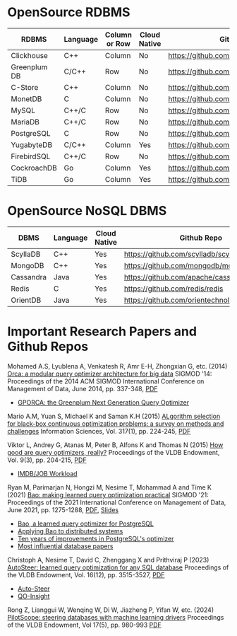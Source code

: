 # OpenSource RDBMS

|         RDBMS        |       Language       |      Column or Row   |     Cloud Native     |                 Github Repo              |                    Affliated Organization                    |
| -------------------- | -------------------- | -------------------- | -------------------- | ---------------------------------------- | ------------------------------------------------------------ |
|     Clickhouse       |         C++          |        Column        |         No           | https://github.com/ClickHouse/ClickHouse | https://www.clickhouse.com                                   |
|    Greenplum DB      |        C/C++         |         Row          |         No           | https://github.com/greenplum-db/gpdb     | https://docs.vmware.com/en/VMware-Greenplum/index.html       |
|      C-Store         |         C++          |        Column        |         No           | https://github.com/eyalroz/c-store       | https://www.vertica.com/                                     |
|     MonetDB          |          C           |        Column        |         No           | https://github.com/MonetDB/MonetDB       | https://www.monetdbsolutions.com/                            |
|       MySQL          |        C++/C         |         Row          |         No           | https://github.com/mysql/mysql-server    | https://dev.mysql.com/                                       |
|      MariaDB         |        C++/C         |         Row          |         No           | https://github.com/MariaDB/server        | https://mariadb.com/                                         |
|     PostgreSQL       |          C           |         Row          |         No           | https://github.com/postgres/postgres     | https://www.postgresql.org/                                  |
|     YugabyteDB       |        C/C++         |        Column        |        Yes           | https://github.com/yugabyte/yugabyte-db  | https://www.yugabyte.com/                                    |
|    FirebirdSQL       |        C++/C         |         Row          |         No           | https://github.com/FirebirdSQL/firebird  | https://firebirdsql.org/                                     |
|    CockroachDB       |         Go           |        Column        |        Yes           | https://github.com/cockroachdb/cockroach | https://www.cockroachlabs.com/product/                       |
|        TiDB          |         Go           |        Column        |        Yes           | https://github.com/pingcap/tidb          | https://www.pingcap.com/                                     |


# OpenSource NoSQL DBMS

|         DBMS         |       Language       |     Cloud Native     |                 Github Repo                   |                    Affliated Organization                    |
| -------------------- | -------------------- | -------------------- | --------------------------------------------- | ------------------------------------------------------------ |
|       ScyllaDB       |         C++          |         Yes          | https://github.com/scylladb/scylladb          | https://www.scylladb.com                                     |
|       MongoDB        |         C++          |         Yes          | https://github.com/mongodb/mongo              | https://www.mongodb.com                                      |
|      Cassandra       |        Java          |         Yes          | https://github.com/apache/cassandra           | https://www.datastax.com/                                    |
|        Redis         |          C           |         Yes          | https://github.com/redis/redis                | https://redis.io/                                            |
|      OrientDB        |        Java          |         Yes          | https://github.com/orientechnologies/orientdb | https://orientdb.org/                                        |

# Important Research Papers and Github Repos

Mohamed A.S, Lyublena A, Venkatesh R, Amr E-H, Zhongxian G, etc. (2014) [Orca: a modular query optimizer architecture for big data](https://dl.acm.org/doi/10.1145/2588555.2595637) SIGMOD '14: Proceedings of the 2014 ACM SIGMOD International Conference on Management of Data, June 2014, pp. 337-348, [PDF](https://15721.courses.cs.cmu.edu/spring2016/papers/p337-soliman.pdf)
 - [GPORCA: the Greenplum Next Generation Query Optimizer](https://github.com/greenplum-db/gporca)

Mario A.M, Yuan S, Michael K and Saman K.H (2015) [ALgorithm selection for black-box continuous optimization problems: a survey on methods and challenges](https://www.sciencedirect.com/science/article/abs/pii/S0020025515003680) Information Sciences, Vol. 317(1), pp. 224-245, [PDF](https://rest.neptune-prod.its.unimelb.edu.au/server/api/core/bitstreams/8ce7ee4d-96c8-5874-9fb0-10f39a1bd2bf/content)

Viktor L, Andrey G, Atanas M, Peter B, Alfons K and Thomas N (2015) [How good are query optimizers, really?](https://dl.acm.org/doi/10.14778/2850583.2850594) Proceedings of the VLDB Endowment, Vol. 9(3), pp. 204-215, [PDF](https://www.vldb.org/pvldb/vol9/p204-leis.pdf)
 - [IMDB/JOB Workload](https://github.com/RyanMarcus/imdb_pg_dataset)

Ryan M, Parimarjan N, Hongzi M, Nesime T, Mohammad A and Time K (2021) [Bao: making learned query optimization practical](https://dl.acm.org/doi/10.1145/3448016.3452838) SIGMOD '21: Proceedings of the 2021 International Conference on Management of Data, June 2021, pp. 1275-1288, [PDF](https://people.csail.mit.edu/tatbul/publications/bao_sigrec22.pdf), [Slides](https://15799.courses.cs.cmu.edu/spring2022/slides/17-queryopt1.pdf)
 - [Bao, a learned query optimizer for PostgreSQL](https://github.com/learnedsystems/BaoForPostgreSQL)
 - [Applying Bao to distributed systems](https://rmarcus.info/blog/2021/06/17/bao-distributed.html)
 - [Ten years of improvements in PostgreSQL's optimizer](https://rmarcus.info/blog/2024/04/12/pg-over-time.html)
 - [Most influential database papers](https://rmarcus.info/blog/2023/07/25/papers.html)

Christoph A, Nesime T, David C, Zhenggang X and Prithviraj P (2023) [AutoSteer: learned query optimization for any SQL database](https://dl.acm.org/doi/10.14778/3611540.3611544) Proceedings of the VLDB Endowment, Vol. 16(12), pp. 3515-3527, [PDF](https://www.vldb.org/pvldb/vol16/p3515-anneser.pdf)
 - [Auto-Steer](https://github.com/IntelLabs/Auto-Steer)
 - [QO-Insight](https://github.com/christophanneser/QO-Insight)

Rong Z, Lianggui W, Wenqing W, Di W, Jiazheng P, Yifan W, etc. (2024) [PilotScope: steering databases with machine learning drivers](https://dl.acm.org/doi/10.14778/3641204.3641209) Proceedings of the VLDB Endowment, Vol 17(5), pp. 980-993 [PDF](https://bolinding.github.io/papers/vldb24pilotscope.pdf)
